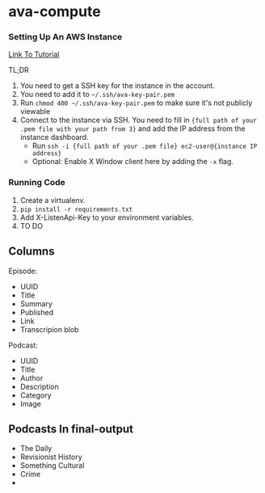 # ava-compute


### Setting Up An AWS Instance

[Link To Tutorial](https://aws.amazon.com/getting-started/tutorials/launch-a-virtual-machine/?trk=gs_card&e=gs&p=gsrchttps://aws.amazon.com/getting-started/tutorials/launch-a-virtual-machine/?trk=gs_card&e=gs&p=gsrchttps://aws.amazon.com/getting-started/tutorials/launch-a-virtual-machine/?trk=gs_card&e=gs&p=gsrc)

TL;DR
1. You need to get a SSH key for the instance in the account.
2. You need to add it to `~/.ssh/ava-key-pair.pem`
3. Run `chmod 400 ~/.ssh/ava-key-pair.pem` to make sure it's not publicly viewable
4. Connect to the instance via SSH. You need to fill in `{full path of your .pem file with your path from 3}` and add the IP address from the instance dashboard.
   * Run `ssh -i {full path of your .pem file} ec2-user@{instance IP address}`
   * Optional: Enable X Window client here by adding the `-x` flag.

### Running Code

1. Create a virtualenv.
2. `pip install -r requirements.txt`
3. Add X-ListenApi-Key to your environment variables.
4. TO DO

## Columns
Episode:
* UUID
* Title
* Summary
* Published
* Link
* Transcripion blob

Podcast:
* UUID
* Title
* Author
* Description
* Category
* Image


## Podcasts In final-output
* The Daily
* Revisionist History
* Something Cultural
* Crime
*
